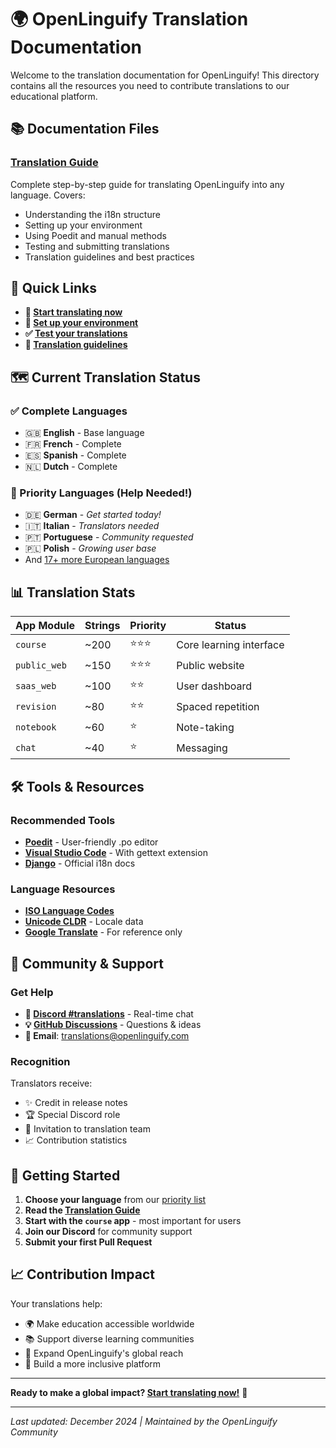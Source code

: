 # 🌍 OpenLinguify Translation Documentation

Welcome to the translation documentation for OpenLinguify! This directory contains all the resources you need to contribute translations to our educational platform.

## 📚 Documentation Files

### [Translation Guide](translation-guide.md)
Complete step-by-step guide for translating OpenLinguify into any language. Covers:
- Understanding the i18n structure
- Setting up your environment
- Using Poedit and manual methods
- Testing and submitting translations
- Translation guidelines and best practices

## 🎯 Quick Links

- **🚀 [Start translating now](translation-guide.md#how-to-translate)**
- **🔧 [Set up your environment](translation-guide.md#setting-up-your-environment)**
- **✅ [Test your translations](translation-guide.md#testing-your-translations)**
- **🎨 [Translation guidelines](translation-guide.md#translation-guidelines)**

## 🗺️ Current Translation Status

### ✅ Complete Languages
- 🇬🇧 **English** - Base language
- 🇫🇷 **French** - Complete
- 🇪🇸 **Spanish** - Complete  
- 🇳🇱 **Dutch** - Complete

### 🔄 Priority Languages (Help Needed!)
- 🇩🇪 **German** - *Get started today!*
- 🇮🇹 **Italian** - *Translators needed*
- 🇵🇹 **Portuguese** - *Community requested*
- 🇵🇱 **Polish** - *Growing user base*
- And [17+ more European languages](../../README.md#-help-us-translate-openlinguify)

## 📊 Translation Stats

| App Module | Strings | Priority | Status |
|------------|---------|----------|---------|
| `course` | ~200 | ⭐⭐⭐ | Core learning interface |
| `public_web` | ~150 | ⭐⭐⭐ | Public website |
| `saas_web` | ~100 | ⭐⭐ | User dashboard |
| `revision` | ~80 | ⭐⭐ | Spaced repetition |
| `notebook` | ~60 | ⭐ | Note-taking |
| `chat` | ~40 | ⭐ | Messaging |

## 🛠️ Tools & Resources

### Recommended Tools
- **[Poedit](https://poedit.net/)** - User-friendly .po editor
- **[Visual Studio Code](https://code.visualstudio.com/)** - With gettext extension
- **[Django](https://docs.djangoproject.com/en/stable/topics/i18n/)** - Official i18n docs

### Language Resources
- **[ISO Language Codes](https://en.wikipedia.org/wiki/List_of_ISO_639-1_codes)**
- **[Unicode CLDR](http://cldr.unicode.org/)** - Locale data
- **[Google Translate](https://translate.google.com/)** - For reference only

## 🤝 Community & Support

### Get Help
- **💬 [Discord #translations](https://discord.gg/openlinguify)** - Real-time chat
- **💡 [GitHub Discussions](https://github.com/openlinguify/linguify/discussions)** - Questions & ideas  
- **📧 Email**: translations@openlinguify.com

### Recognition
Translators receive:
- ✨ Credit in release notes
- 🏆 Special Discord role
- 👥 Invitation to translation team
- 📈 Contribution statistics

## 🎯 Getting Started

1. **Choose your language** from our [priority list](../../README.md#-help-us-translate-openlinguify)
2. **Read the [Translation Guide](translation-guide.md)**
3. **Start with the `course` app** - most important for users
4. **Join our Discord** for community support
5. **Submit your first Pull Request**

## 📈 Contribution Impact

Your translations help:
- 🌍 Make education accessible worldwide
- 📚 Support diverse learning communities  
- 🚀 Expand OpenLinguify's global reach
- 💪 Build a more inclusive platform

---

**Ready to make a global impact? [Start translating now!](translation-guide.md)** 🌟

---

*Last updated: December 2024 | Maintained by the OpenLinguify Community*